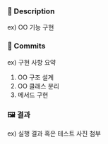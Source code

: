 ### 📝 Description

ex) OO 기능 구현

### 💽 Commits

ex) 구현 사항 요약
  1. OO 구조 설계
  2. OO 클래스 분리
  3. 메서드 구현

### 🖼 결과

ex) 실행 결과 혹은 테스트 사진 첨부

